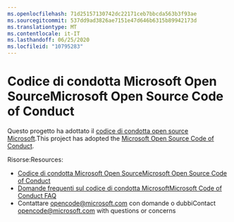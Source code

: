 ```yaml
---
ms.openlocfilehash: 71d25157130742dc22171ceb7bbcda563b3f93ae
ms.sourcegitcommit: 537dd9ad3826ae7151e47d646b6315b89942173d
ms.translationtype: MT
ms.contentlocale: it-IT
ms.lasthandoff: 06/25/2020
ms.locfileid: "10795283"
---
```

# <span data-ttu-id="73d89-101">Codice di condotta Microsoft Open Source</span><span class="sxs-lookup"><span data-stu-id="73d89-101">Microsoft Open Source Code of Conduct</span></span>

<span data-ttu-id="73d89-102">Questo progetto ha adottato il [codice di condotta open source Microsoft](https://opensource.microsoft.com/codeofconduct/).</span><span class="sxs-lookup"><span data-stu-id="73d89-102">This project has adopted the [Microsoft Open Source Code of Conduct](https://opensource.microsoft.com/codeofconduct/).</span></span>

<span data-ttu-id="73d89-103">Risorse:</span><span class="sxs-lookup"><span data-stu-id="73d89-103">Resources:</span></span>

- [<span data-ttu-id="73d89-104">Codice di condotta Microsoft Open Source</span><span class="sxs-lookup"><span data-stu-id="73d89-104">Microsoft Open Source Code of Conduct</span></span>](https://opensource.microsoft.com/codeofconduct/)
- [<span data-ttu-id="73d89-105">Domande frequenti sul codice di condotta Microsoft</span><span class="sxs-lookup"><span data-stu-id="73d89-105">Microsoft Code of Conduct FAQ</span></span>](https://opensource.microsoft.com/codeofconduct/faq/)
- <span data-ttu-id="73d89-106">Contattare [opencode@microsoft.com](mailto:opencode@microsoft.com) con domande o dubbi</span><span class="sxs-lookup"><span data-stu-id="73d89-106">Contact [opencode@microsoft.com](mailto:opencode@microsoft.com) with questions or concerns</span></span>
